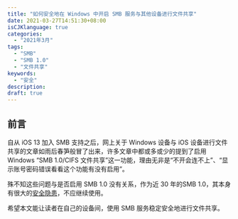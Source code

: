 ```yaml
---
title: "如何安全地在 Windows 中开启 SMB 服务与其他设备进行文件共享"
date: 2021-03-27T14:51:30+08:00
isCJKlanguage: true
categories:
  - "2021年3月"
tags:
  - "SMB"
  - "SMB 1.0"
  - "文件共享"
keywords:
  - "安全"
description: 
draft: true
---
```


## 前言

自从 iOS 13 加入 SMB 支持之后，网上关于 Windows 设备与 iOS 设备进行文件共享的文章如雨后春笋般冒了出来，许多文章中都或多或少的提到了启用 Windows “SMB 1.0/CIFS 文件共享”这一功能，理由无非是“不开会连不上”、“显示账号密码错误看看这个功能有没有启用”。

殊不知这些问题与是否启用 SMB 1.0 没有关系，作为近 30 年的SMB 1.0，其本身有很大的[安全隐患](https://techcommunity.microsoft.com/t5/storage-at-microsoft/stop-using-smb1/ba-p/425858)，不应继续使用。

希望本文能让读者在自己的设备间，使用 SMB 服务稳定安全地进行文件共享。

## 